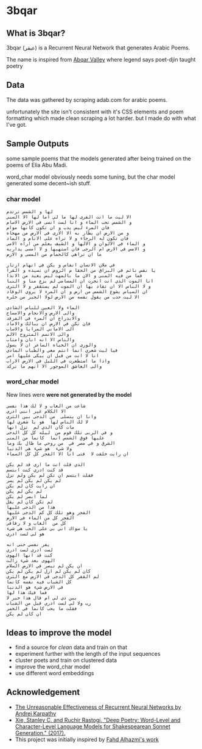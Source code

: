 # 3bqar

## What is 3bqar?
3bqar (عبقر) is a Recurrent Neural Network that generates Arabic Poems.

The name is inspired from [Abqar Valley](https://ar.wikipedia.org/wiki/%D9%88%D8%A7%D8%AF%D9%8A_%D8%B9%D8%A8%D9%82%D8%B1#%D8%B9%D9%84%D8%A7%D9%82%D8%A9_%D8%A7%D9%84%D9%88%D8%A7%D8%AF%D9%8A_%D8%A8%D8%A7%D9%84%D8%B4%D8%B9%D8%B1%D8%A7%D8%A1) where legend says poet-djin taught poetry

## Data

The data was gathered by scraping adab.com for arabic poems.

unfortunately the site isn't consistent with it's CSS elements and poem formatting which made clean scraping a lot harder. but I made do with what I've got.

## Sample Outputs
some sample poems that the models generated after being trained on the poems of Elia Abu Madi.

 word_char model obviously needs some tuning, but the char model generated some decent~ish stuff.
### char model

```
لها و الشمس ترتدم
الا ليت ما انت الفرى لها ما لي اما لها الا السبي
و الشمس تحب الماء و انا لست انسى في الارض الاسام
فان المرء ليس يدب و ان تكون كانها موام
و من الارض ان يطار به الا الارى في الارض من مهجاه
فان تكون له الرجاء و لا تراه على الانام و الماد
و الماء في الالوان و الالها و الشيف يعلم من اراه الامي
و الامس في الارض ام الرجى فان استهيها و لا امسى يداريه
ما ان تراهي كالحمام من المسى و الارض
```

```
في ملان الانسان انفاس و يكن في انهام ارتار
يا نفس نائم في البراق من الحقا م الروض ان نسيده و القرا
فما من فيه المنى و الان ما بالمهت ليس يعيد من الاندا
انا الموت الذي انت انجرت ان المسامي لم يزع منا و النبا
و لا الناس الا ان تقاد بها ان الموت لم يستقفر و لا الترى
ان السياس يشوع الشمس من ارض و ان المرء لا يروي الوقاد
الا ليت حدب من يقول نفسه من الارض لولا الحير من خلره
```

```
الماء ولا العين للناس الشادي
والى الارض والانجام والامساج
والابدراج ان المرء في الفرقد
فان تكن في الارض ان يبالك والاماد
الى الاماني المرايا والاساب
والى الانسم المتروح الالم
والناس الا انه انان وامتاب
والورى ان الحياه الساعر ان لا يسول
فيا ليت شعري انما انتم معي والطباب المادي
انا لا انت من قبل ان يبكى عليها امر
واذا ما استطعرت في الليل في الارض الاراب
والى العاشق الموجور الا انهم ما تركد
```

### word_char model

New lines were **were not generated by the model**

```
شاعت من الغاب و لا لك هذا نفسي
الا الكلام غير انني ادري
وانا ان يتسلى  من الدجى بين الثرى
لا لك الناس لها  هو يا شعري لها
مات كان الذي لم  تزل انها
و في الربى تلك قوم من  ليله كل كل الدجى
عليها فوق الشمس انما  كانما من المنى
الشرق و في مصر في  من روحي ما طال بك وما
ولا شيء  هو شيء هي الدنيا
ان رايت خلقت لا  فتى انا الا الفجر كل كل السماء
```

```
الذي قلت انت ما ارى قد لم يكن
قد كنت ادري كنت ابتسم
فقلت ابتسم ان تكن لم يكن ولم تزل
لم يكن لم يكن لم يسر
ان رايت كان لم يكن
لم يكن لم يكن
لما ابصر لم يكن
لم تكن كان لم يقل
هذا من الدجى عليها
الفجر وهو تلك كل كم الدجى عليها
الفجر كل من الماء في الارض
كل من  الغاب و لا رفاقي
يا سواك اني بي على الحب هي شيء
هو لي لست ادري
```

```
يفر نفسي حتى انه
لست ادري لست ادري
كنت قد انها الهوى
الهوى بعد شيء زالت
ان يكن لم تبصر في الارض السلام
كان لم يكن لم ازل لم يكن لم يكن
لم القفر كل الدجى في الارض مع الثرى
كل الشباب فيه نفسه كانما
في الارض شيء هو الدنيا
فما فيك هذا لها
بين ذي لي ام قال هذا خير لا
رب ولا لي لست ادري قبل من الشباب
فقلت ما يحب كانما في الخمر
ان كان لم يكن
```
## Ideas to improve the model
- find a source for _clean_ data and train on that
- experiment further with the length of the input sequences
- cluster poets and train on clustered data
- improve the word_char model
- use different word embeddings
## Acknowledgement

- [The Unreasonable Effectiveness of Recurrent Neural Networks by Andrej Karpathy](http://karpathy.github.io/2015/05/21/rnn-effectiveness/)
- [Xie, Stanley C. and Ruchir Rastogi. "Deep Poetry: Word-Level and Character-Level Language Models for Shakespearean Sonnet Generation." (2017).](https://web.stanford.edu/class/cs224n/reports/2762063.pdf)
- This project was initially inspired by [Fahd Alhazmi's work](https://github.com/fahd09/ArabicRNN)
